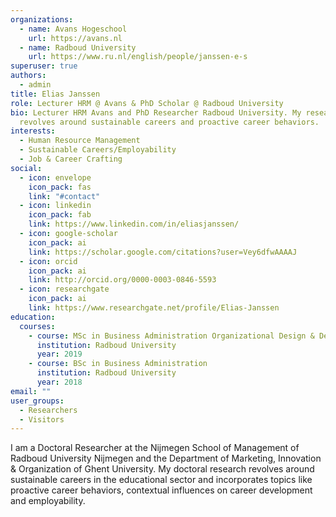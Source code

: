 ```yaml
---
organizations:
  - name: Avans Hogeschool
    url: https://avans.nl
  - name: Radboud University
    url: https://www.ru.nl/english/people/janssen-e-s
superuser: true
authors:
  - admin
title: Elias Janssen
role: Lecturer HRM @ Avans & PhD Scholar @ Radboud University
bio: Lecturer HRM Avans and PhD Researcher Radboud University. My research currently
  revolves around sustainable careers and proactive career behaviors.
interests:
  - Human Resource Management
  - Sustainable Careers/Employability
  - Job & Career Crafting
social:
  - icon: envelope
    icon_pack: fas
    link: "#contact"
  - icon: linkedin
    icon_pack: fab
    link: https://www.linkedin.com/in/eliasjanssen/
  - icon: google-scholar
    icon_pack: ai
    link: https://scholar.google.com/citations?user=Vey6dfwAAAAJ
  - icon: orcid
    icon_pack: ai
    link: http://orcid.org/0000-0003-0846-5593
  - icon: researchgate
    icon_pack: ai
    link: https://www.researchgate.net/profile/Elias-Janssen
education:
  courses:
    - course: MSc in Business Administration Organizational Design & Development
      institution: Radboud University
      year: 2019
    - course: BSc in Business Administration
      institution: Radboud University
      year: 2018
email: ""
user_groups:
  - Researchers
  - Visitors
---
```

I am a Doctoral Researcher at the Nijmegen School of Management of Radboud University Nijmegen and the Department of Marketing, Innovation & Organization of Ghent University. My doctoral research revolves around sustainable careers in the educational sector and incorporates topics like proactive career behaviors, contextual influences on career development and employability.
